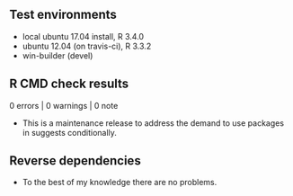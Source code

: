 ## Test environments
* local ubuntu 17.04 install, R 3.4.0
* ubuntu 12.04 (on travis-ci), R 3.3.2
* win-builder (devel)

## R CMD check results

0 errors | 0 warnings | 0 note

* This is a maintenance release to address the demand to use packages in
  suggests conditionally.

## Reverse dependencies

* To the best of my knowledge there are no problems.
